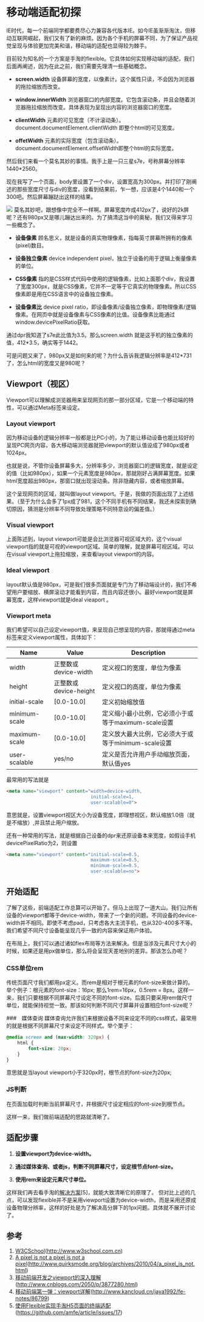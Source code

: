 # 移动端适配初探

IE时代，每一个前端同学都要费尽心力兼容各代版本IE。如今IE虽渐渐淘汰，但移动互联网崛起，我们又有了新的麻烦。因为各个手机的屏幕不同，为了保证产品视觉呈现与体验更加完美和谐，移动端的适配也显得较为棘手。

目前较为知名的一个方案是手淘的flexible。它具体如何实现移动端的适配，我们后面再阐述，因为在此之前，我们需要先理清一些基础概念。

* **screen.width**
设备屏幕的宽度，以像素计。这个属性只读，不会因为浏览器的拖拉缩放而改变。

* **window.innerWidth**
浏览器窗口的内部宽度。它包含滚动条，并且会随着浏览器拖拉缩放而改变。具体表现为呈现出内容的浏览器窗口的宽度。

* **clientWidth**
元素的可见宽度（不计滚动条）。document.documentElement.clientWidth 即整个html的可见宽度。

* **offetWidth**
元素的实际宽度（包含滚动条）。document.documentElement.offsetWidth即整个html的实际宽度。

然后我们来看一个莫名其妙的事情。我手上是一只三星s7e，号称屏幕分辨率1440*2560。

现在我写了一个页面，body里设置了一个div，设置宽高为300px。并打印了刚阐述的那些宽度尺寸与div的宽度，没看到结果前，乍一想，应该是4个1440和一个300吧。然后屏幕蹦跶出这样的结果。

![](http://mmbiz.qpic.cn/mmbiz_jpg/wP62YcCWCXXQMNDWBuZMFY6UsEzeayALAhEQZCesXpiaquNte82bgcqrwwNGAtDficBMMOIO5JXc7n5lWwegFHkA/640?wx_fmt=jpeg&tp=webp&wxfrom=5&wx_lazy=1)
莫名其妙吧，跟想像中完全不一样啊。屏幕宽度咋成412px了，说好的2k屏呢？还有980px又是哪儿蹦达出来的。为了搞清这当中的奥秘，我们又得来学习一些概念了。

* **设备像素**
顾名思义，就是设备的真实物理像素，指每英寸屏幕所拥有的像素(pixel)数目。

* **设备独立像素**
device independent pixel，独立于设备的用于逻辑上衡量像素的单位。

* **CSS像素**
指的是CSS样式代码中使用的逻辑像素，比如上面那个div，我设置了宽度300px，就是CSS像素，它并不一定等于它真实的物理像素。所以CSS像素即是用在CSS语言中的设备独立像素。

* **设备像素比**
device pixel ratio，即设备像素/设备独立像素，即物理像素/逻辑像素。在网页中就是设备像素与CSS像素的比值。设备像素比能通过window.devicePixelRatio获取。

通过dpr我知道了s7e此比值为3.5。那么screen.width 就是这手机的独立像素的值，412*3.5，确实等于1442。

可是问题又来了，980px又是如何来的呢？为什么告诉我逻辑分辨率是412*731了，怎么html的宽度又是980呢？

## Viewport（视区）
Viewport可以理解成浏览器用来呈现网页的那一部分区域，它是一个移动端的特性，可以通过Meta标签来设定。

### Layout viewport
因为移动设备的逻辑分辨率一般都是比PC小的，为了能让移动设备也能比较好的呈现PC网页内容，各大移动端浏览器就把viewport的默认值设成了980px或者1024px。

也就是说，不管你设备屏幕多大，分辨率多少，浏览器窗口的逻辑宽度，就是设定的值（比如980px），如果一个元素宽度是980px，那就刚好占满屏幕宽度。如果html宽度超出980px，那窗口就出现滚动条。除非隐藏内容，或者缩放屏幕。

这个呈现网页的区域，就叫做layout viewport。于是，我做的页面出现了上述结果。（至于为什么会多了1px成了981，这个不同手机有不同结果，我还未探索到确切原因，猜测是分辨率不同导致处理策略不同特意设的偏差值。）

### Visual viewport
上面陈述到，layout viewport可能是会比浏览器可视区域大的，这个visual viewport指的就是可视的viewport区域。简单的理解，就是屏幕可视区域。可以在visual viewport上拖拉缩放，来查看layout viewport的内容。

### Ideal viewport
layout默认值是980px，可是我们很多页面就是专门为了移动端设计的，我们不希望用户要缩放、横屏滚动才能看到内容，而且内容还很小。最好viewport就是屏幕宽度，这样viewport就是ideal vieaport 。

### Viewport meta
我们希望可以自己设定viewport值，来呈现自己想呈现的内容，那就得通过meta标签来定义viewport属性，具体如下：

Name          | Value                  | Description
--------------|------------------------|----
width         | 正整数或device-width   | 定义视口的宽度，单位为像素
height        | 正整数或device-height  | 定义视口的高度，单位为像素
initial-scale | [0.0-10.0]             | 定义初始缩放值
minimum-scale | [0.0-10.0]             | 定义缩小最小比例，它必须小于或等于maximum-scale设置
maximum-scale | [0.0-10.0]             | 定义放大最大比例，它必须大于或等于minimum-scale设置
user-scalable | yes/no                 | 定义是否允许用户手动缩放页面，默认值yes

最常用的写法就是
```html 
<meta name="viewport" content="width=device‐width,
                               initial‐scale=1,
                               user-scalable=0">
```

意思就是，设置viewport视区大小为设备宽度，即理想视区，默认缩放1.0倍（就是不缩放）,并且禁止用户缩放。

还有一种常用的写法，就是根据自己设备的dpr来还原设备本来宽度，如假设手机devicePixelRatio为2，则设置
```html 
<meta name="viewport" content="initial-scale=0.5,
                               maximum-scale=0.5,
                               minimum-scale=0.5,
                               user-scalable=no">
```

## 开始适配
了解了这些，前端适配工作总算可以开始了。但马上出现了一道大山。我们让所有设备的viewport都等于device-width，带来了一个新的问题。不同设备的device-width并不相同。即使不考虑pad，只考虑各大主流手机，也从320-400多不等。我们希望不同尺寸设备能呈现几乎一致的内容来保证用户体验。

在布局上，我们可以通过诸如flex布局等方法来解决。但是当涉及元素尺寸大小的时候，如果还是用px做单位，那么将会呈现天差地别的差异。那该怎么办呢？

### CSS单位rem
传统页面尺寸我们都用px定义。而rem是相对于根元素<html>的font-size来做计算的。举个例子：根元素的font-size：16px; 那么1rem=16px，0.5rem = 8px。这样一来，我们只要根据不同屏幕尺寸设定不同的font-size。后面只要采用rem做尺寸单位，就能保持视觉一致。那该如何判断不同尺寸屏幕并设置相应font-size呢？

###　媒体查询
媒体查询允许我们来根据设备不同来设定不同的css样式，最常用的就是根据不同屏幕尺寸来设定不同样式。举个栗子：

```css
@media screen and (max-width: 320px) {
    html {
        font-size: 20px;
    }
}
```

意思就是当layout viewport小于320px时，根节点的font-size为20px;

### JS判断
在页面加载时判断当前屏幕尺寸，并根据尺寸设定相应的font-size到根节点。

这样一来，我们做前端适配的思路就清晰了。

## 适配步骤

1. **设置viewport为device-width。**

2. **通过媒体查询、或者js，判断不同屏幕尺寸，设定根节点font-size。**

3. **使用rem来设定元素尺寸单位。**

这样我们再去看手淘的[解决方案](https://github.com/amfe/article/issues/17)[5]，就能大致清晰它的原理了。
但对比上述的几点，可以发现flexible并不是采用viewport设置为device-width，而是采用还原成设备物理分辨率，这样的好处是为了解决高分屏下的1px问题。具体就不展开讨论了。


## 参考
1. [W3CSchool](http://www.w3school.com.cn)(http://www.w3school.com.cn)
2. [A pixel is not a pixel is not a pixel](http://www.quirksmode.org/blog/archives/2010/04/a_pixel_is_not.html)(http://www.quirksmode.org/blog/archives/2010/04/a_pixel_is_not.html)
3. [移动前端开发之viewport的深入理解](http://www.cnblogs.com/2050/p/3877280.html)(http://www.cnblogs.com/2050/p/3877280.html)
4. [移动前端第一弹：viewport详解](http://www.kancloud.cn/jaya1992/fe-notes/86799)(http://www.kancloud.cn/jaya1992/fe-notes/86799)
5. [使用Flexible实现手淘H5页面的终端适配](https://github.com/amfe/article/issues/17)(https://github.com/amfe/article/issues/17)
